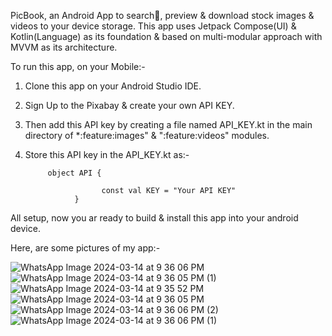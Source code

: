 PicBook, an Android App to search🔎, preview & download stock images & videos to your device storage.
This app uses Jetpack Compose(UI) & Kotlin(Language) as its foundation & based on multi-modular approach with MVVM as its architecture.

To run this app, on your Mobile:-
  1. Clone this app on your Android Studio IDE.
  2. Sign Up to the Pixabay & create your own API KEY.
  3. Then add this API key by creating a file named API_KEY.kt in the main directory of *:feature:images" & ":feature:videos" modules.
  4. Store this API key in the API_KEY.kt as:-

              object API {
     
                          const val KEY = "Your API KEY"
                    }

 All setup, now you ar ready to build & install this app into your android device.

 Here, are some pictures of my app:-

 ![WhatsApp Image 2024-03-14 at 9 36 06 PM](https://github.com/RU-Krishna/PicBook/assets/107664836/93fb3d36-04b6-4c9a-b2fc-c889557f3a6d)
![WhatsApp Image 2024-03-14 at 9 36 05 PM (1)](https://github.com/RU-Krishna/PicBook/assets/107664836/2e7ecfdd-60a0-4085-ad28-9b03e60edbc9)
![WhatsApp Image 2024-03-14 at 9 35 52 PM](https://github.com/RU-Krishna/PicBook/assets/107664836/2fe2cfaa-49dd-488c-a4bc-ffea631c2ea7)
![WhatsApp Image 2024-03-14 at 9 36 05 PM](https://github.com/RU-Krishna/PicBook/assets/107664836/69930538-8e9c-4aa2-a014-b0fe23d27581)
![WhatsApp Image 2024-03-14 at 9 36 06 PM (2)](https://github.com/RU-Krishna/PicBook/assets/107664836/b33428ee-c405-41ec-ac82-9ed49b6e2e4b)
![WhatsApp Image 2024-03-14 at 9 36 06 PM (1)](https://github.com/RU-Krishna/PicBook/assets/107664836/3408a477-d47c-45e9-adfe-5b4e1dbbac8d)
